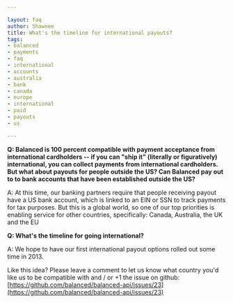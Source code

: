 ```yaml
---

layout: faq
author: Shawnee
title: What's the timeline for international payouts?
tags:
- balanced
- payments
- faq
- international
- accounts
- australia
- bank
- canada
- europe
- international
- paid
- payouts
- us

---
```


**Q:  Balanced is 100 percent compatible with payment acceptance from international cardholders  -- if you can "ship it" (literally or figuratively) international, you can collect payments from international cardholders.  But what about payouts for people outside the US?  Can Balanced pay out to to bank accounts that have been established outside the US?**

A:   At this time, our banking partners require that people receiving payout have a US bank account, which is linked to an EIN or SSN to track payments for tax purposes.  But this is a global world, so one of our top priorities is enabling service for other countries, specifically: Canada, Australia, the UK and the EU

**Q:  What's the timeline for going international?**

A:   We hope to have our first international payout options rolled out some time in 2013.

Like this idea?  Please leave a comment to let us know what country you'd like us to be compatible with and / or +1 the issue on github:  [https://github.com/balanced/balanced-api/issues/23](https://github.com/balanced/balanced-api/issues/23)
